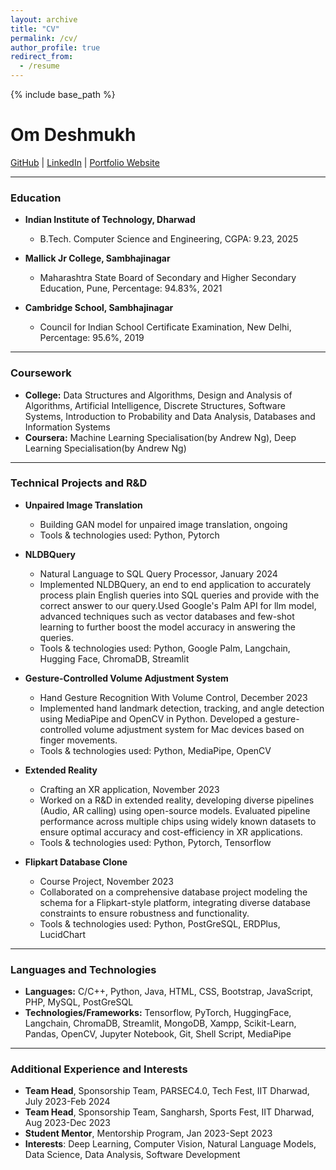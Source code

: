 ```yaml
---
layout: archive
title: "CV"
permalink: /cv/
author_profile: true
redirect_from:
  - /resume
---
```


{% include base_path %}

# Om Deshmukh

[GitHub](https://github.com/OmSDeshmukh) | [LinkedIn](www.linkedin.com/in/omsuhasdeshmukh) | [Portfolio Website](https://omsdeshmukh.github.io/)

---

### Education
- **Indian Institute of Technology, Dharwad**
  - B.Tech. Computer Science and Engineering, CGPA: 9.23, 2025

- **Mallick Jr College, Sambhajinagar**
  - Maharashtra State Board of Secondary and Higher Secondary Education, Pune, Percentage: 94.83%, 2021

- **Cambridge School, Sambhajinagar**
  - Council for Indian School Certificate Examination, New Delhi, Percentage: 95.6%, 2019

---

### Coursework
- **College:** Data Structures and Algorithms, Design and Analysis of Algorithms, Artificial Intelligence, Discrete Structures, Software Systems, Introduction to Probability and Data Analysis, Databases and Information Systems
- **Coursera:** Machine Learning Specialisation(by Andrew Ng), Deep Learning Specialisation(by Andrew Ng)

---

### Technical Projects and R&D
- **Unpaired Image Translation**
  - Building GAN model for unpaired image translation, ongoing
  - Tools & technologies used: Python, Pytorch

- **NLDBQuery**
  - Natural Language to SQL Query Processor, January 2024
  - Implemented NLDBQuery, an end to end application to accurately process plain English queries into SQL queries and provide with the correct answer to our query.Used Google's Palm API for llm model, advanced techniques such as vector databases and few-shot learning to further boost the model accuracy in answering the queries.
  - Tools & technologies used: Python, Google Palm, Langchain, Hugging Face, ChromaDB, Streamlit

- **Gesture-Controlled Volume Adjustment System**
  - Hand Gesture Recognition With Volume Control, December 2023
  - Implemented hand landmark detection, tracking, and angle detection using MediaPipe and OpenCV in Python. Developed a gesture-controlled volume adjustment system for Mac devices based on finger movements.
  - Tools & technologies used: Python, MediaPipe, OpenCV

- **Extended Reality**
  - Crafting an XR application, November 2023
  - Worked on a R&D in extended reality, developing diverse pipelines (Audio, AR calling) using open-source models. Evaluated pipeline performance across multiple chips using widely known datasets to ensure optimal accuracy and cost-efficiency in XR applications.
  - Tools & technologies used: Python, Pytorch, Tensorflow

- **Flipkart Database Clone**
  - Course Project, November 2023
  - Collaborated on a comprehensive database project modeling the schema for a Flipkart-style platform, integrating diverse database constraints to ensure robustness and functionality.
  - Tools & technologies used: Python, PostGreSQL, ERDPlus, LucidChart

---

### Languages and Technologies
- **Languages:** C/C++, Python, Java, HTML, CSS, Bootstrap, JavaScript, PHP, MySQL, PostGreSQL
- **Technologies/Frameworks:** Tensorflow, PyTorch, HuggingFace, Langchain, ChromaDB, Streamlit, MongoDB, Xampp, Scikit-Learn, Pandas, OpenCV, Jupyter Notebook, Git, Shell Script, MediaPipe

---

### Additional Experience and Interests
- **Team Head**, Sponsorship Team, PARSEC4.0, Tech Fest, IIT Dharwad, July 2023-Feb 2024
- **Team Head**, Sponsorship Team, Sangharsh, Sports Fest, IIT Dharwad, Aug 2023-Dec 2023
- **Student Mentor**, Mentorship Program, Jan 2023-Sept 2023
- **Interests**: Deep Learning, Computer Vision, Natural Language Models, Data Science, Data Analysis, Software Development

